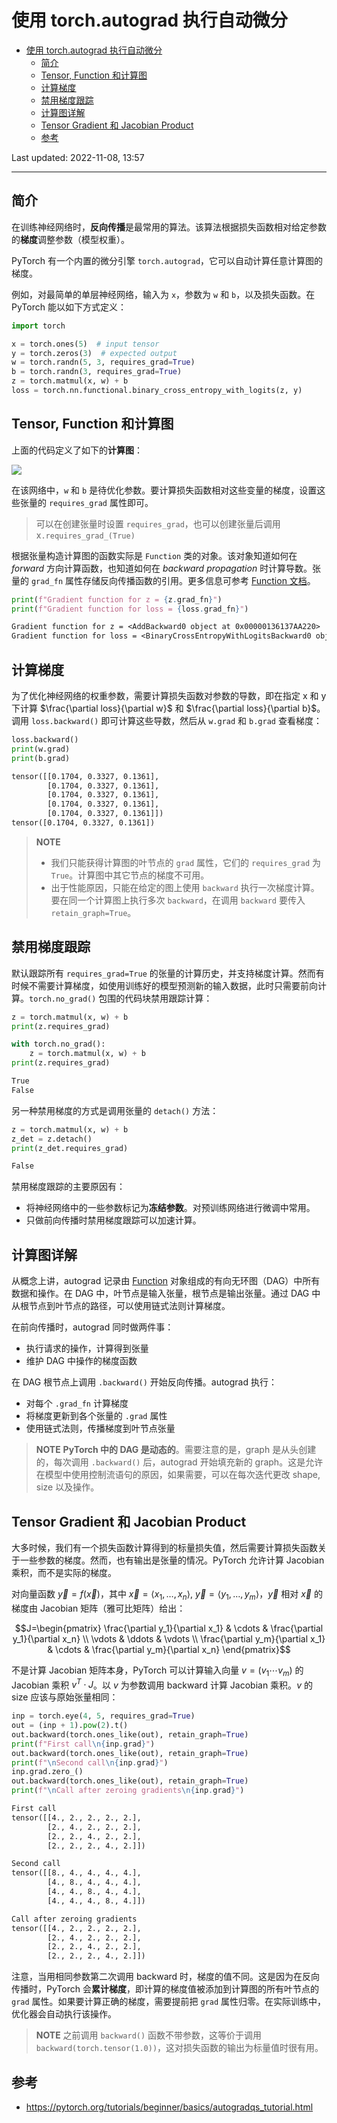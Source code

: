 # 使用 torch.autograd 执行自动微分

- [使用 torch.autograd 执行自动微分](#使用-torchautograd-执行自动微分)
  - [简介](#简介)
  - [Tensor, Function 和计算图](#tensor-function-和计算图)
  - [计算梯度](#计算梯度)
  - [禁用梯度跟踪](#禁用梯度跟踪)
  - [计算图详解](#计算图详解)
  - [Tensor Gradient 和 Jacobian Product](#tensor-gradient-和-jacobian-product)
  - [参考](#参考)

Last updated: 2022-11-08, 13:57
****

## 简介

在训练神经网络时，**反向传播**是最常用的算法。该算法根据损失函数相对给定参数的**梯度**调整参数（模型权重）。

PyTorch 有一个内置的微分引擎 `torch.autograd`，它可以自动计算任意计算图的梯度。

例如，对最简单的单层神经网络，输入为 `x`，参数为 `w` 和 `b`，以及损失函数。在 PyTorch 能以如下方式定义：

```python
import torch

x = torch.ones(5)  # input tensor
y = torch.zeros(3)  # expected output
w = torch.randn(5, 3, requires_grad=True)
b = torch.randn(3, requires_grad=True)
z = torch.matmul(x, w) + b
loss = torch.nn.functional.binary_cross_entropy_with_logits(z, y)
```

## Tensor, Function 和计算图

上面的代码定义了如下的**计算图**：

![](2022-11-08-11-15-38.png)

在该网络中，`w` 和 `b` 是待优化参数。要计算损失函数相对这些变量的梯度，设置这些张量的 `requires_grad` 属性即可。

> 可以在创建张量时设置 `requires_grad`，也可以创建张量后调用 x`.requires_grad_(True)`

根据张量构造计算图的函数实际是 `Function` 类的对象。该对象知道如何在 *forward* 方向计算函数，也知道如何在 *backward propagation* 时计算导数。张量的 `grad_fn` 属性存储反向传播函数的引用。更多信息可参考 [Function 文档](https://pytorch.org/docs/stable/autograd.html#function)。

```python
print(f"Gradient function for z = {z.grad_fn}")
print(f"Gradient function for loss = {loss.grad_fn}")
```

```txt
Gradient function for z = <AddBackward0 object at 0x00000136137AA220>
Gradient function for loss = <BinaryCrossEntropyWithLogitsBackward0 object at 0x0000013613A4A220>
```

## 计算梯度

为了优化神经网络的权重参数，需要计算损失函数对参数的导数，即在指定 x 和 y 下计算 $\frac{\partial loss}{\partial w}$ 和 $\frac{\partial loss}{\partial b}$。调用 `loss.backward()` 即可计算这些导数，然后从 `w.grad` 和 `b.grad` 查看梯度：

```python
loss.backward()
print(w.grad)
print(b.grad)
```

```txt
tensor([[0.1704, 0.3327, 0.1361],
        [0.1704, 0.3327, 0.1361],
        [0.1704, 0.3327, 0.1361],
        [0.1704, 0.3327, 0.1361],
        [0.1704, 0.3327, 0.1361]])
tensor([0.1704, 0.3327, 0.1361])
```

> **NOTE**
> - 我们只能获得计算图的叶节点的 `grad` 属性，它们的 `requires_grad` 为 `True`。计算图中其它节点的梯度不可用。
> - 出于性能原因，只能在给定的图上使用 `backward` 执行一次梯度计算。要在同一个计算图上执行多次 `backward`，在调用 `backward` 要传入 `retain_graph=True`。

## 禁用梯度跟踪

默认跟踪所有 `requires_grad=True` 的张量的计算历史，并支持梯度计算。然而有时候不需要计算梯度，如使用训练好的模型预测新的输入数据，此时只需要前向计算。`torch.no_grad()` 包围的代码块禁用跟踪计算：

```python
z = torch.matmul(x, w) + b
print(z.requires_grad)

with torch.no_grad():
    z = torch.matmul(x, w) + b
print(z.requires_grad)
```

```txt
True
False
```

另一种禁用梯度的方式是调用张量的 `detach()` 方法：

```python
z = torch.matmul(x, w) + b
z_det = z.detach()
print(z_det.requires_grad)
```

```txt
False
```

禁用梯度跟踪的主要原因有：

- 将神经网络中的一些参数标记为**冻结参数**。对预训练网络进行微调中常用。
- 只做前向传播时禁用梯度跟踪可以加速计算。

## 计算图详解

从概念上讲，autograd 记录由 [Function](https://pytorch.org/docs/stable/autograd.html#torch.autograd.Function) 对象组成的有向无环图（DAG）中所有数据和操作。在 DAG 中，叶节点是输入张量，根节点是输出张量。通过 DAG 中从根节点到叶节点的路径，可以使用链式法则计算梯度。

在前向传播时，autograd 同时做两件事：

- 执行请求的操作，计算得到张量
- 维护 DAG 中操作的梯度函数

在 DAG 根节点上调用 `.backward()` 开始反向传播。autograd 执行：

- 对每个 `.grad_fn` 计算梯度
- 将梯度更新到各个张量的 `.grad` 属性
- 使用链式法则，传播梯度到叶节点张量

> **NOTE**
> **PyTorch 中的 DAG 是动态的**。需要注意的是，graph 是从头创建的，每次调用 `.backward()` 后，autograd 开始填充新的 graph。这是允许在模型中使用控制流语句的原因，如果需要，可以在每次迭代更改 shape, size 以及操作。

## Tensor Gradient 和 Jacobian Product

大多时候，我们有一个损失函数计算得到的标量损失值，然后需要计算损失函数关于一些参数的梯度。然而，也有输出是张量的情况。PyTorch 允许计算 Jacobian 乘积，而不是实际的梯度。

对向量函数 $\vec{y}=f(\vec{x})$，其中 $\vec{x}=\langle x_1,\dots,x_n\rangle$, $\vec{y}=\langle y_1,\dots,y_m\rangle$，$\vec{y}$ 相对 $\vec{x}$ 的梯度由 Jacobian 矩阵（雅可比矩阵）给出：

$$J=\begin{pmatrix}
\frac{\partial y_1}{\partial x_1} & \cdots & \frac{\partial y_1}{\partial x_n} \\
\vdots & \ddots & \vdots \\
\frac{\partial y_m}{\partial x_1} & \cdots & \frac{\partial y_m}{\partial x_n}
\end{pmatrix}$$

不是计算 Jacobian 矩阵本身，PyTorch 可以计算输入向量 $v=(v_1 \cdots v_m)$ 的 Jacobian 乘积 $v^T \cdot J$。以 $v$ 为参数调用 backward 计算 Jacobian 乘积。$v$ 的 size 应该与原始张量相同：

```python
inp = torch.eye(4, 5, requires_grad=True)
out = (inp + 1).pow(2).t()
out.backward(torch.ones_like(out), retain_graph=True)
print(f"First call\n{inp.grad}")
out.backward(torch.ones_like(out), retain_graph=True)
print(f"\nSecond call\n{inp.grad}")
inp.grad.zero_()
out.backward(torch.ones_like(out), retain_graph=True)
print(f"\nCall after zeroing gradients\n{inp.grad}")
```

```txt
First call
tensor([[4., 2., 2., 2., 2.],
        [2., 4., 2., 2., 2.],
        [2., 2., 4., 2., 2.],
        [2., 2., 2., 4., 2.]])

Second call
tensor([[8., 4., 4., 4., 4.],
        [4., 8., 4., 4., 4.],
        [4., 4., 8., 4., 4.],
        [4., 4., 4., 8., 4.]])

Call after zeroing gradients
tensor([[4., 2., 2., 2., 2.],
        [2., 4., 2., 2., 2.],
        [2., 2., 4., 2., 2.],
        [2., 2., 2., 4., 2.]])
```

注意，当用相同参数第二次调用 backward 时，梯度的值不同。这是因为在反向传播时，PyTorch 会**累计梯度**，即计算的梯度值被添加到计算图的所有叶节点的 `grad` 属性。如果要计算正确的梯度，需要提前把 `grad` 属性归零。在实际训练中，优化器会自动执行该操作。

> **NOTE**
> 之前调用 `backward()` 函数不带参数，这等价于调用 `backward(torch.tensor(1.0))`，这对损失函数的输出为标量值时很有用。

## 参考

- https://pytorch.org/tutorials/beginner/basics/autogradqs_tutorial.html
